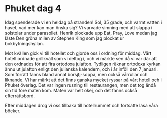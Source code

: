 # Phuket dag 4

Idag spenderade vi en heldag på stranden! Sol, 35 grade, och varmt vatten i havet, vad mer kan man önska sig? Vi varvade simning med att slappa i solstolar under parasollet. Henrik plockade upp Eat, Pray, Love medan jag läste Den gröna milen av Stephen King som jag plockat ur bokbytningshyllan. 

Mot kvällen gick vi till hotellet och gjorde oss i ordning för middag. Vårt hotell ordnade grillkväll som vi deltog i, och vi märkte sen då vi var där att den ordnades för att fira ortodoxa julafton. Tydligen räknar ortodoxa kyrkan ännu ut julafton enligt den julianska kalendern, och i år inföll den 7 januari. Som förrätt fanns bland annat borsjtj-soppa, men också vårrullar och liknande. Vi har märkt att det finns ganska mycket ryssar på vårt hotell och i Phuket överlag. Det var ingen rusning till restaurangen, men det tog ändå sin tid före maten kom. Maten var helt okej, och det fanns också efterrättsbord. 

Efter middagen drog vi oss tillbaka till hotellrummet och fortsatte läsa våra böcker. 

